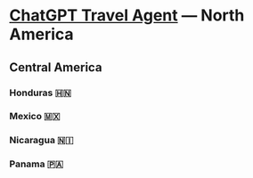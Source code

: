 # [ChatGPT Travel Agent](https://chat.openai.com/) — North America
## Central America 
### Honduras 🇭🇳 
### Mexico 🇲🇽 
### Nicaragua 🇳🇮 
### Panama 🇵🇦 
